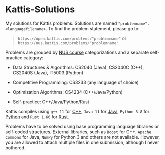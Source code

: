 # Kattis-Solutions

My solutions for Kattis problems. Solutions are named `"problemname".<languagefilename>`. To find the problem statement, please go to:
> `https://open.kattis.com/problems/"problemname"` or `https://nus.kattis.com/problems/"problemname"`

Problems are grouped by [NUS course](https://nus.kattis.com/courses) categorizations and a separate self-practice category:

* Data Structures & Algorithms: CS2040 (Java), CS2040C (C++), CS2040S (Java), IT5003 (Python)

* Competitive Programming: CS3233 (any language of choice)

* Optimization Algorithms: CS4234 (C++/Java/Python)

* Self-practice: C++/Java/Python/Rust

Kattis compiles using `g++ 11` for [C++](https://open.kattis.com/languages/cpp), `Java 11` for [Java](https://open.kattis.com/languages/java), `Python 3.8` for [Python](https://open.kattis.com/languages/python3) and `Rust 1.66` for [Rust](https://open.kattis.com/languages/rust).

Problems have to be solved using base programming language libraries or self-coded structures. External libraries, such as `Boost` for C++, `Apache Commons` for Java, `NumPy` for Python 3 and others are not available. However, you are allowed to attach multiple files in one submission, although I never bothered.
